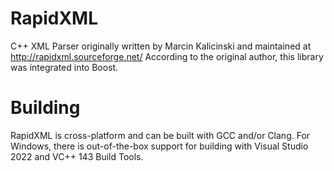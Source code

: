 # RapidXML
C++ XML Parser originally written by Marcin Kalicinski and maintained at http://rapidxml.sourceforge.net/
According to the original author, this library was integrated into Boost.

# Building
RapidXML is cross-platform and can be built with GCC and/or Clang.
For Windows, there is out-of-the-box support for building with Visual Studio 2022 and VC++ 143 Build Tools.
